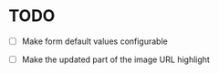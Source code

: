 # TODO

- [ ] Make form default values configurable
- [ ] Make the updated part of the image URL highlight

